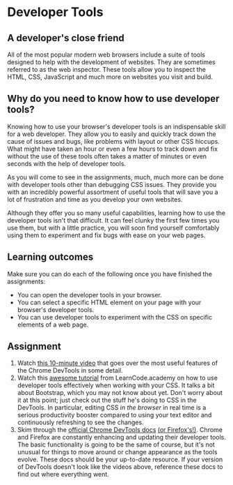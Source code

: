 # Developer Tools

## A developer's close friend

All of the most popular modern web browsers include a suite of tools designed to help with the development of websites. They are sometimes referred to as the web inspector. These tools allow you to inspect the HTML, CSS, JavaScript and much more on websites you visit and build.

## Why do you need to know how to use developer tools?

Knowing how to use your browser's developer tools is an indispensable skill for a web developer. They allow you to easily and quickly track down the cause of issues and bugs, like problems with layout or other CSS hiccups. What might have taken an hour or even a few hours to track down and fix without the use of these tools often takes a matter of minutes or even seconds with the help of developer tools.

As you will come to see in the assignments, much, much more can be done with developer tools other than debugging CSS issues. They provide you with an incredibly powerful assortment of useful tools that will save you a lot of frustration and time as you develop your own websites.

Although they offer you so many useful capabilities, learning how to use the developer tools isn't that difficult. It can feel clunky the first few times you use them, but with a little practice, you will soon find yourself comfortably using them to experiment and fix bugs with ease on your web pages.

## Learning outcomes

Make sure you can do each of the following once you have finished the assignments:

* You can open the developer tools in your browser.
* You can select a specific HTML element on your page with your browser's developer tools.
* You can use developer tools to experiment with the CSS on specific elements of a web page.

## Assignment

1. Watch [this 10-minute video](https://www.youtube.com/watch?v=wcFnnxfA70g) that goes over the most useful features of the Chrome DevTools in some detail.
2. Watch this [awesome tutorial](https://www.youtube.com/watch?v=Z3HGJsNLQ1E) from LearnCode.academy on how to use developer tools effectively when working with your CSS.  It talks a bit about Bootstrap, which you may not know about yet.  Don't worry about it at this point; just check out the stuff he's doing to CSS in the DevTools.  In particular, editing CSS _in the browser_ in real time is a serious productivity booster compared to using your text editor and continuously refreshing to see the changes.
3. Skim through the [official Chrome DevTools docs](https://developers.google.com/web/tools/chrome-devtools/) [\(or Firefox's!\)](https://developer.mozilla.org/en-US/docs/Tools). Chrome and Firefox are constantly enhancing and updating their developer tools.  The basic functionality is going to be the same of course, but it's not unusual for things to move around or change appearance as the tools evolve.  These docs should be your up-to-date resource.  If your version of DevTools doesn't look like the videos above, reference these docs to find out where everything went.

